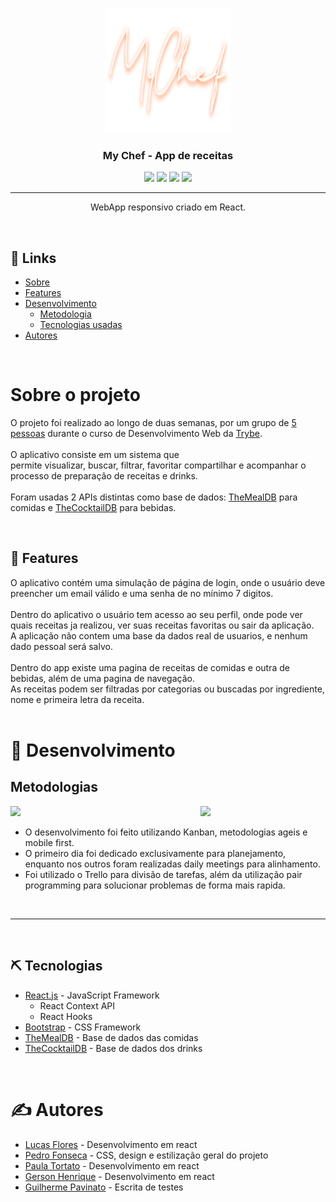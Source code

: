 <p align="center">
  <a href="" rel="noopener">
 <img width=200px height=200px src="./src/images/login4.png" alt="Project logo"></a>
</p>

<h3 align="center">My Chef - App de receitas</h3>

<div align="center">

<p align="center">
  <a href="https://github.com/LafaDev/my-chef/stargazers"><img src="https://img.shields.io/github/stars/LafaDev/my-chef?color=ffd5cd&style=for-the-badge&logo=starship"></a>
  <a href="https://github.com/LafaDev/my-chef/commits/main"><img src="https://img.shields.io/github/commits-difference/LafaDev/my-chef?base=7a2a895&head=c0197b6ec&color=d35d6e&style=for-the-badge&logo=codecov"></a>
  <a href="https://github.com/Axarva/dotfiles-2.0/network/members"><img src="https://img.shields.io/github/contributors/lafadev/my-chef?color=84afdb&style=for-the-badge&logo=git"></a>
  <a href=""><img src="https://img.shields.io/badge/Node-v16.19-red?style=for-the-badge&logo=node.js"></a>
</p>



</div>

---

<p align="center"> WebApp responsivo criado em React.
    <br> 
</p>

<br>

## 📝 Links

- [Sobre](#about)
- [Features](#feats)
- [Desenvolvimento](#deployment)
  - [Metodologia](#development)
  - [Tecnologias usadas](#built_using)
- [Autores](#authors)

<br>

# Sobre o projeto <a name = "about"></a>

O projeto foi realizado ao longo de duas semanas, por um grupo de [5 pessoas](#authors) durante o curso de Desenvolvimento Web da [Trybe](https://www.betrybe.com). <br>
<br>O aplicativo consiste em um sistema que permite visualizar, buscar, filtrar, favoritar compartilhar e acompanhar o processo de preparação de receitas e drinks. <br> <br>
Foram usadas 2 APIs distintas como base de dados: [TheMealDB](https://www.themealdb.com) para comidas e [TheCocktailDB](https://www.thecocktaildb.com/api.php) para bebidas.

<br>

## 🏁 Features <a name = "feats"></a>

O aplicativo contém uma simulação de página de login, onde o usuário deve preencher um email válido e uma senha de no mínimo 7 digitos. <br>
<br> Dentro do aplicativo o usuário tem acesso ao seu perfil, onde pode ver quais receitas ja realizou, ver suas receitas favoritas ou sair da aplicação. <br>
A aplicação não contem uma base da dados real de usuarios, e nenhum dado pessoal será salvo. 
<br> <br>
Dentro do app existe uma pagina de receitas de comidas e outra de bebidas, além de uma pagina de navegação.<br>As receitas podem ser filtradas por categorias ou buscadas por ingrediente, nome e primeira letra da receita.
<br> <br>

# 🚀 Desenvolvimento <a name = "deployment"></a>

## Metodologias <a name = "development">
<img src="./src/images/mobile.gif" width="200" align="right"/>
<img src="./src/images/app.gif" width="600"/>

<br> 

- O desenvolvimento foi feito utilizando Kanban, metodologias ageis e mobile first.
- O primeiro dia foi dedicado exclusivamente para planejamento, enquanto nos outros foram realizadas daily meetings para alinhamento.
- Foi utilizado o Trello para divisão de tarefas, além da utilização pair programming para solucionar problemas de forma mais rapida.

<br> 
<hr>
<br>

## ⛏️ Tecnologias <a name = "built_using"></a>
- [React.js](https://www.mongodb.com/) - JavaScript Framework
  - React Context API
  - React Hooks
- [Bootstrap](https://getbootstrap.com) - CSS Framework
- [TheMealDB](https://themealdb.com) - Base de dados das comidas
- [TheCocktailDB](https://thecocktaildb.com/) - Base de dados dos drinks

<br>

# ✍️ Autores <a name = "authors"></a>

- [Lucas Flores](https://github.com/kylelobo) - Desenvolvimento em react
- [Pedro Fonseca](https://github.com/kylelobo) - CSS, design e estilização geral do projeto
- [Paula Tortato](https://github.com/kylelobo) - Desenvolvimento em react
- [Gerson Henrique](https://github.com/kylelobo) - Desenvolvimento em react
- [Guilherme Pavinato](https://github.com/kylelobo) - Escrita de testes 
